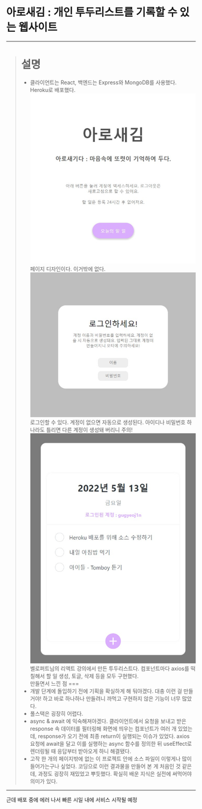 아로새김 : 개인 투두리스트를 기록할 수 있는 웹사이트
=

* * *

> 설명
> ===
> * 클라이언트는 React, 백엔드는 Express와 MongoDB를 사용했다. Heroku로 배포했다.
![landing](prevImages/92C2C3B8-C523-4133-BB4D-872D73EA7E94.jpeg)   
> 페이지 디자인이다. 이거밖에 없다.
![login](prevImages/97322654-2F41-471D-A9D6-D682817D8228.jpeg)   
> 로그인할 수 있다. 계정이 없으면 자동으로 생성된다. 아이디나 비밀번호 하나라도 틀리면 다른 계정이 생성돼 버리니 주의!
![main](prevImages/A623D11F-1F51-4177-88BD-1B463C56DDFD.jpeg)   
> 벨로퍼트님의 리액트 강의에서 만든 투두리스트다. 컴포넌트마다 axios를 떡칠해서 할 일 생성, 토글, 삭제 등을 모두 구현했다.   
> 만들면서 느낀 점
> ===
> * 개발 단계에 돌입하기 전에 기획을 확실하게 해 둬야겠다. 대충 이런 걸 만들 거야! 하고 바로 하나하나 만들려니 까먹고 구현하지 않은 기능이 너무 많았다.
> * 풀스택은 굉장히 어렵다.
> * async & await 에 익숙해져야겠다. 클라이언트에서 요청을 보내고 받은 response 속 데이터를 필터링해 화면에 띄우는 컴포넌트가 여러 개 있었는데, response가 오기 전에 최종 return이 실행되는 이슈가 있었다. axios 요청에 await을 달고 이를 실행하는 async 함수를 정의한 뒤 useEffect로 렌더링될 때 응답부터 받아오게 하니 해결됐다.
> * 고작 한 개의 페이지밖에 없는 이 프로젝트 안에 소스 파일이 이렇게나 많이 들어가는구나 싶었다. 코딩으로 이런 결과물을 만들어 본 게 처음인 것 같은데, 과정도 굉장히 재밌었고 뿌듯했다. 확실히 배운 지식은 실전에 써먹어야 의미가 있다.

* * *
근데 배포 중에 에러 나서 빠른 시일 내에 서비스 시작될 예정
